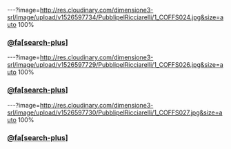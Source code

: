 ---?image=http://res.cloudinary.com/dimensione3-srl/image/upload/v1526597734/PubblipelRicciarelli/1_COFFS024.jpg&size=auto 100%
### [@fa[search-plus]](http://res.cloudinary.com/dimensione3-srl/image/upload/v1526597734/PubblipelRicciarelli/1_COFFS024.jpg)
---?image=http://res.cloudinary.com/dimensione3-srl/image/upload/v1526597729/PubblipelRicciarelli/1_COFFS026.jpg&size=auto 100%
### [@fa[search-plus]](http://res.cloudinary.com/dimensione3-srl/image/upload/v1526597729/PubblipelRicciarelli/1_COFFS026.jpg)
---?image=http://res.cloudinary.com/dimensione3-srl/image/upload/v1526597730/PubblipelRicciarelli/1_COFFS027.jpg&size=auto 100%
### [@fa[search-plus]](http://res.cloudinary.com/dimensione3-srl/image/upload/v1526597730/PubblipelRicciarelli/1_COFFS027.jpg)